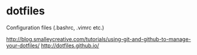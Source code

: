 # dotfiles
Configuration files (.bashrc, .vimrc etc.)

http://blog.smalleycreative.com/tutorials/using-git-and-github-to-manage-your-dotfiles/
http://dotfiles.github.io/
